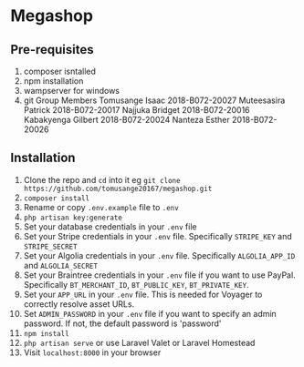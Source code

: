 # Megashop
## Pre-requisites
1. composer isntalled
1. npm installation
1. wampserver for windows
1. git
Group Members
Tomusange Isaac 2018-B072-20027
Muteesasira Patrick 2018-B072-20017
Najjuka Bridget 2018-B072-20016
Kabakyenga Gilbert 2018-B072-20024
Nanteza Esther 2018-B072-20026
## Installation
1. Clone the repo and `cd` into it eg `git clone https://github.com/tomusange20167/megashop.git` 
1. `composer install`
1. Rename or copy `.env.example` file to `.env`
1. `php artisan key:generate`
1. Set your database credentials in your `.env` file
1. Set your Stripe credentials in your `.env` file. Specifically `STRIPE_KEY` and `STRIPE_SECRET`
1. Set your Algolia credentials in your `.env` file. Specifically `ALGOLIA_APP_ID` and `ALGOLIA_SECRET`
1. Set your Braintree credentials in your `.env` file if you want to use PayPal. Specifically `BT_MERCHANT_ID`, `BT_PUBLIC_KEY`, `BT_PRIVATE_KEY`.
1. Set your `APP_URL` in your `.env` file. This is needed for Voyager to correctly resolve asset URLs.
1. Set `ADMIN_PASSWORD` in your `.env` file if you want to specify an admin password. If not, the default password is 'password'
1. `npm install`
1. `php artisan serve` or use Laravel Valet or Laravel Homestead
1. Visit `localhost:8000` in your browser
